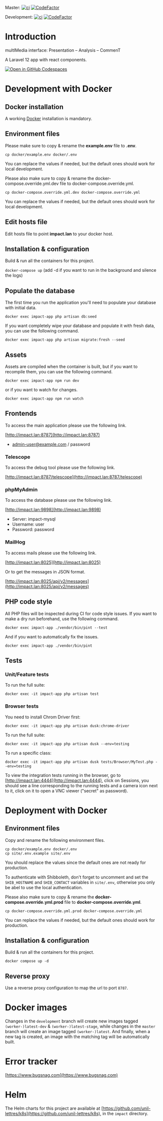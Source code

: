 Master:
[![ci](https://github.com/unil-lettres/impact/actions/workflows/ci.yml/badge.svg?branch=master)](https://github.com/unil-lettres/impact/actions/workflows/ci.yml)
[![CodeFactor](https://www.codefactor.io/repository/github/unil-lettres/impact/badge/master)](https://www.codefactor.io/repository/github/unil-lettres/impact/overview/master)

Development:
[![ci](https://github.com/unil-lettres/impact/actions/workflows/ci.yml/badge.svg?branch=development)](https://github.com/unil-lettres/impact/actions/workflows/ci.yml)
[![CodeFactor](https://www.codefactor.io/repository/github/unil-lettres/impact/badge/development)](https://www.codefactor.io/repository/github/unil-lettres/impact/overview/development)

# Introduction

multIMedia interface: Presentation – Analysis – CommenT

A Laravel 12 app with react components.

[![Open in GitHub Codespaces](https://github.com/codespaces/badge.svg)](https://codespaces.new/unil-lettres/impact)

# Development with Docker

## Docker installation

A working [Docker](https://docs.docker.com/engine/install/) installation is mandatory.

## Environment files

Please make sure to copy & rename the **example.env** file to **.env**.

``cp docker/example.env docker/.env``

You can replace the values if needed, but the default ones should work for local development.

Please also make sure to copy & rename the docker-compose.override.yml.dev file to docker-compose.override.yml.

``cp docker-compose.override.yml.dev docker-compose.override.yml``

You can replace the values if needed, but the default ones should work for local development.

## Edit hosts file

Edit hosts file to point **impact.lan** to your docker host.

## Installation & configuration

Build & run all the containers for this project.

``docker-compose up`` (add -d if you want to run in the background and silence the logs)

## Populate the database

The first time you run the application you'll need to populate your database with initial data.

``docker exec impact-app php artisan db:seed``

If you want completely wipe your database and populate it with fresh data, you can use the following command.

``docker exec impact-app php artisan migrate:fresh --seed``

## Assets

Assets are compiled when the container is built, but if you want to recompile them, you can use the following command.

``docker exec impact-app npm run dev``

or if you want to watch for changes.

``docker exec impact-app npm run watch``

## Frontends

To access the main application please use the following link.

[http://impact.lan:8787](http://impact.lan:8787)

+ admin-user@example.com / password

### Telescope

To access the debug tool please use the following link.

[http://impact.lan:8787/telescope](http://impact.lan:8787/telescope)

### phpMyAdmin

To access the database please use the following link.

[http://impact.lan:9898](http://impact.lan:9898)

+ Server: impact-mysql
+ Username: user
+ Password: password

### MailHog

To access mails please use the following link.

[http://impact.lan:8025](http://impact.lan:8025)

Or to get the messages in JSON format.

[http://impact.lan:8025/api/v2/messages](http://impact.lan:8025/api/v2/messages)

## PHP code style

All PHP files will be inspected during CI for code style issues. If you want to make a dry run beforehand, use the following command.

``docker exec impact-app ./vendor/bin/pint --test``

And if you want to automatically fix the issues.

``docker exec impact-app ./vendor/bin/pint``

## Tests

### Unit/Feature tests

To run the full suite:

`docker exec -it impact-app php artisan test`

### Browser tests

You need to install Chrom Driver first:

`docker exec -it impact-app php artisan dusk:chrome-driver`

To run the full suite:

`docker exec -it impact-app php artisan dusk --env=testing`

To run a specific class:

`docker exec -it impact-app php artisan dusk tests/Browser/MyTest.php --env=testing`

To view the integration tests running in the browser, go to [http://impact.lan:4444](http://impact.lan:4444), click on Sessions, you should see a line corresponding to the running tests and a camera icon next to it, click on it to open a VNC viewer ("secret" as password).

# Deployment with Docker

## Environment files

Copy and rename the following environment files.

```
cp docker/example.env docker/.env
cp site/.env.example site/.env
```

You should replace the values since the default ones are not ready for production.

To authenticate with Shibboleth, don't forget to uncomment and set the `SHIB_HOSTNAME` and `SHIB_CONTACT` variables in `site/.env`, otherwise you only be abel to use the local authentication.

Please also make sure to copy & rename the **docker-compose.override.yml.prod** file to **docker-compose.override.yml**.

`cp docker-compose.override.yml.prod docker-compose.override.yml`

You can replace the values if needed, but the default ones should work for production.

## Installation & configuration

Build & run all the containers for this project.

`docker compose up -d`

## Reverse proxy

Use a reverse proxy configuration to map the url to port `8787`.

# Docker images

Changes in the `development` branch will create new images tagged `(worker-)latest-dev` & `(worker-)latest-stage`, while changes in the `master` branch will create an image tagged `(worker-)latest`. And finally, when a new tag is created, an image with the matching tag will be automatically built.

# Error tracker

[https://www.bugsnag.com](https://www.bugsnag.com)

# Helm

The Helm charts for this project are available at [https://github.com/unil-lettres/k8s](https://github.com/unil-lettres/k8s), in the ``impact`` directory.
